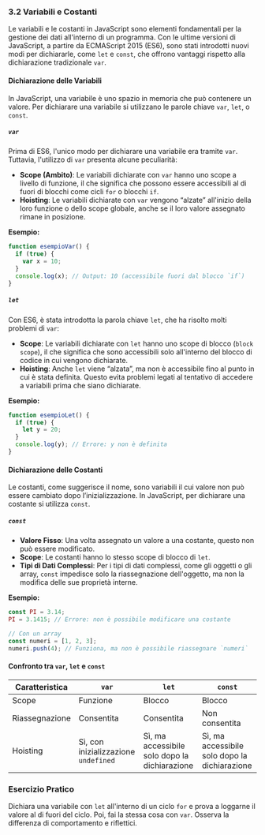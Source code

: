 ### 3.2 Variabili e Costanti

Le variabili e le costanti in JavaScript sono elementi fondamentali per la gestione dei dati all'interno di un programma. Con le ultime versioni di JavaScript, a partire da ECMAScript 2015 (ES6), sono stati introdotti nuovi modi per dichiararle, come `let` e `const`, che offrono vantaggi rispetto alla dichiarazione tradizionale `var`. 

#### Dichiarazione delle Variabili

In JavaScript, una variabile è uno spazio in memoria che può contenere un valore. Per dichiarare una variabile si utilizzano le parole chiave `var`, `let`, o `const`.

##### `var`
Prima di ES6, l'unico modo per dichiarare una variabile era tramite `var`. Tuttavia, l'utilizzo di `var` presenta alcune peculiarità:

- **Scope (Ambito)**: Le variabili dichiarate con `var` hanno uno scope a livello di funzione, il che significa che possono essere accessibili al di fuori di blocchi come cicli `for` o blocchi `if`.
- **Hoisting**: Le variabili dichiarate con `var` vengono “alzate” all'inizio della loro funzione o dello scope globale, anche se il loro valore assegnato rimane in posizione.

**Esempio:**
```javascript
function esempioVar() {
  if (true) {
    var x = 10;
  }
  console.log(x); // Output: 10 (accessibile fuori dal blocco `if`)
}
```

##### `let`
Con ES6, è stata introdotta la parola chiave `let`, che ha risolto molti problemi di `var`:

- **Scope**: Le variabili dichiarate con `let` hanno uno scope di blocco (`block scope`), il che significa che sono accessibili solo all'interno del blocco di codice in cui vengono dichiarate.
- **Hoisting**: Anche `let` viene “alzata”, ma non è accessibile fino al punto in cui è stata definita. Questo evita problemi legati al tentativo di accedere a variabili prima che siano dichiarate.

**Esempio:**
```javascript
function esempioLet() {
  if (true) {
    let y = 20;
  }
  console.log(y); // Errore: y non è definita
}
```

#### Dichiarazione delle Costanti

Le costanti, come suggerisce il nome, sono variabili il cui valore non può essere cambiato dopo l’inizializzazione. In JavaScript, per dichiarare una costante si utilizza `const`.

##### `const`
- **Valore Fisso**: Una volta assegnato un valore a una costante, questo non può essere modificato.
- **Scope**: Le costanti hanno lo stesso scope di blocco di `let`.
- **Tipi di Dati Complessi**: Per i tipi di dati complessi, come gli oggetti o gli array, `const` impedisce solo la riassegnazione dell'oggetto, ma non la modifica delle sue proprietà interne.

**Esempio:**
```javascript
const PI = 3.14;
PI = 3.1415; // Errore: non è possibile modificare una costante

// Con un array
const numeri = [1, 2, 3];
numeri.push(4); // Funziona, ma non è possibile riassegnare `numeri`
```

#### Confronto tra `var`, `let` e `const`

| Caratteristica    | `var`                          | `let`                          | `const`                           |
|-------------------|--------------------------------|--------------------------------|-----------------------------------|
| Scope             | Funzione                       | Blocco                         | Blocco                            |
| Riassegnazione    | Consentita                     | Consentita                     | Non consentita                    |
| Hoisting          | Sì, con inizializzazione `undefined` | Sì, ma accessibile solo dopo la dichiarazione | Sì, ma accessibile solo dopo la dichiarazione |

### Esercizio Pratico

Dichiara una variabile con `let` all'interno di un ciclo `for` e prova a loggarne il valore al di fuori del ciclo. Poi, fai la stessa cosa con `var`. Osserva la differenza di comportamento e riflettici.